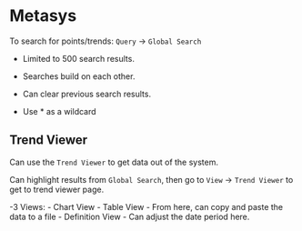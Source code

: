 # Metasys

To search for points/trends: `Query` -> `Global Search`

- Limited to 500 search results.
- Searches build on each other.
- Can clear previous search results.

- Use * as a wildcard

## Trend Viewer

Can use the `Trend Viewer` to get data out of the system.

Can highlight results from `Global Search`, then go to `View` -> `Trend
Viewer` to get to trend viewer page.

-3 Views:
    - Chart View
    - Table View
        - From here, can copy and paste the data to a file
    - Definition View
        - Can adjust the date period here.

